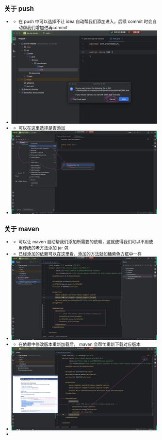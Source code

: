 ## 关于 push
- - 在 push 中可以选择不让 idea 自动帮我们添加进入，后续 commit 时会自动帮我们增加进再commit
- ![img_1.png](img_1.png)
- - 可以在这里选择是否添加
- ![img_2.png](img_2.png)

## 关于 maven
- - 可以让 maven 自动帮我们添加所需要的依赖，这就使得我们可以不用使用传统的老方法添加 jar 包
- - 已经添加的依赖可以在这里看，添加的方法就如桶紫色方框中一样
- ![img_3.png](img_3.png)
- - 在依赖中修改版本重新加载后， maven 会帮忙重新下载对应版本
- ![img_4.png](img_4.png)
- 